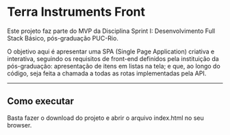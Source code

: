 # Terra Instruments Front

Este projeto faz parte do MVP da Disciplina Sprint I: Desenvolvimento Full Stack Básico, pós-graduação PUC-Rio.

O objetivo aqui é apresentar uma SPA (Single Page Application) criativa e interativa, seguindo os requisitos de
front-end definidos pela instituição da pós-graduação: apresentação de itens em listas na tela; e que, ao longo 
do código, seja feita a chamada a todas as rotas implementadas pela API.

---

## Como executar

Basta fazer o download do projeto e abrir o arquivo index.html no seu browser.
